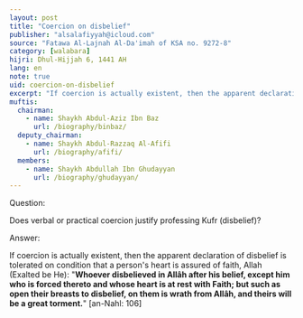 ```yaml
---
layout: post
title: "Coercion on disbelief"
publisher: "alsalafiyyah@icloud.com"
source: "Fatawa Al-Lajnah Al-Da'imah of KSA no. 9272-8"
category: [walabara]
hijri: Dhul-Hijjah 6, 1441 AH
lang: en
note: true
uid: coercion-on-disbelief
excerpt: "If coercion is actually existent, then the apparent declaration of disbelief is tolerated on condition that a person's heart is assured of faith"
muftis:
  chairman: 
    - name: Shaykh Abdul-Aziz Ibn Baz
      url: /biography/binbaz/
  deputy_chairman:
    - name: Shaykh Abdul-Razzaq Al-Afifi
      url: /biography/afifi/
  members: 
    - name: Shaykh Abdullah Ibn Ghudayyan
      url: /biography/ghudayyan/
---
```


Question: 
 
Does verbal or practical coercion justify professing Kufr (disbelief)?

Answer:

If coercion is actually existent, then the apparent declaration of disbelief is tolerated on condition that a person's heart is assured of faith, Allah (Exalted be He): "**Whoever disbelieved in Allâh after his belief, except him who is forced thereto and whose heart is at rest with Faith; but such as open their breasts to disbelief, on them is wrath from Allâh, and theirs will be a great torment.**" [an-Nahl: 106]
